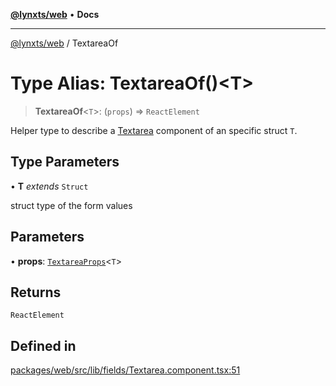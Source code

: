 [**@lynxts/web**](../README.md) • **Docs**

***

[@lynxts/web](../README.md) / TextareaOf

# Type Alias: TextareaOf()\<T\>

> **TextareaOf**\<`T`\>: (`props`) => `ReactElement`

Helper type to describe a [Textarea](../functions/Textarea.md) component of an specific struct
`T`.

## Type Parameters

• **T** *extends* `Struct`

struct type of the form values

## Parameters

• **props**: [`TextareaProps`](../interfaces/TextareaProps.md)\<`T`\>

## Returns

`ReactElement`

## Defined in

[packages/web/src/lib/fields/Textarea.component.tsx:51](https://github.com/JoseLion/lynxts/blob/main/packages/web/src/lib/fields/Textarea.component.tsx#L51)
